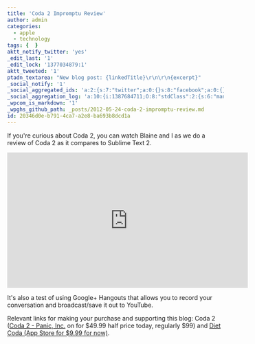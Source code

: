 ```yaml
---
title: 'Coda 2 Impromptu Review'
author: admin
categories:
  - apple
  - technology
tags: {  }
aktt_notify_twitter: 'yes'
_edit_last: '1'
_edit_lock: '1377034879:1'
aktt_tweeted: '1'
ptadn_textarea: "New blog post: {linkedTitle}\r\n\r\n{excerpt}"
_social_notify: '1'
_social_aggregated_ids: 'a:2:{s:7:"twitter";a:0:{}s:8:"facebook";a:0:{}}'
_social_aggregation_log: 'a:10:{i:1387684711;O:8:"stdClass":2:{s:6:"manual";b:0;s:5:"items";a:0:{}}i:1387687324;O:8:"stdClass":2:{s:6:"manual";b:0;s:5:"items";a:0:{}}i:1387690071;O:8:"stdClass":2:{s:6:"manual";b:0;s:5:"items";a:0:{}}i:1387695468;O:8:"stdClass":2:{s:6:"manual";b:0;s:5:"items";a:0:{}}i:1387703539;O:8:"stdClass":2:{s:6:"manual";b:0;s:5:"items";a:0:{}}i:1387717960;O:8:"stdClass":2:{s:6:"manual";b:0;s:5:"items";a:0:{}}i:1387746800;O:8:"stdClass":2:{s:6:"manual";b:0;s:5:"items";a:0:{}}i:1387790839;O:8:"stdClass":2:{s:6:"manual";b:0;s:5:"items";a:0:{}}i:1387878168;O:8:"stdClass":2:{s:6:"manual";b:0;s:5:"items";a:0:{}}i:1388050986;O:8:"stdClass":2:{s:6:"manual";b:0;s:5:"items";a:0:{}}}'
_wpcom_is_markdown: '1'
_wpghs_github_path: _posts/2012-05-24-coda-2-impromptu-review.md
id: 20346d0e-b791-4ca7-a2e8-ba693b8dcd1a
---
```

<p>If you're curious about Coda 2, you can watch Blaine and I as we do a review of Coda 2 as it compares to Sublime Text 2.</p>
<p><iframe width="560" height="315" src="http://www.youtube.com/embed/_IO78Lgfuo0" frameborder="0" allowfullscreen></iframe></p>
<p>It's also a test of using Google+ Hangouts that allows you to record your conversation and broadcast/save it out to YouTube.</p>
<p>Relevant links for making your purchase and supporting this blog: Coda 2 (<a href="https://itunes.apple.com/ca/app/coda-2/id499340368?mt=12&uo=4&at=10l4Ki" target="itunes_store">Coda 2 - Panic, Inc.</a> on for $49.99 half price today, regularly $99)</a> and <a href="https://itunes.apple.com/ca/app/diet-coda/id500906297?mt=8&uo=4&at=10l4Ki" target="itunes_store">Diet Coda (App Store for $9.99 for now)</a>.</p>
<p><a href="https://itunes.apple.com/ca/app/coda-2/id499340368?mt=12&uo=4&at=10l4Ki" target="itunes_store"style="display:inline-block;overflow:hidden;background:url(http://linkmaker.itunes.apple.com/htmlResources/assets/en_us//images/web/linkmaker/badge_macappstore-lrg.png) no-repeat;width:165px;height:40px;@media only screen{background-image:url(http://linkmaker.itunes.apple.com/htmlResources/assets/en_us//images/web/linkmaker/badge_macappstore-lrg.svg);}"></a></p>
